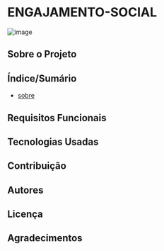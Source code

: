 # ENGAJAMENTO-SOCIAL

 ![image](https://user-images.githubusercontent.com/103151886/165396580-e46c3e62-3ad6-46ae-bda6-cdf6803c3b53.png)
## Sobre o Projeto

## Índice/Sumário

* [sobre](##Sobre-o-Projeto) 








## Requisitos Funcionais

## Tecnologias Usadas

## Contribuição

## Autores

## Licença

## Agradecimentos
